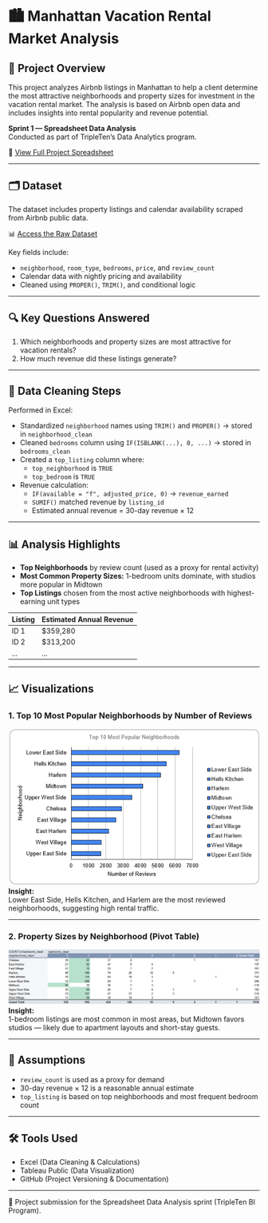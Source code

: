 # 🏙️ Manhattan Vacation Rental Market Analysis

## 📌 Project Overview

This project analyzes Airbnb listings in Manhattan to help a client determine the most attractive neighborhoods and property sizes for investment in the vacation rental market. The analysis is based on Airbnb open data and includes insights into rental popularity and revenue potential.

**Sprint 1 — Spreadsheet Data Analysis**  
Conducted as part of TripleTen’s Data Analytics program.

📄 [View Full Project Spreadsheet](https://docs.google.com/spreadsheets/d/1GqIG4HPlfzu_2T8SJvossuLtErgViuUOdrMulZeVoYI/edit?gid=442099053#gid=442099053)

---

## 🗂️ Dataset

The dataset includes property listings and calendar availability scraped from Airbnb public data.

📊 [Access the Raw Dataset](https://docs.google.com/spreadsheets/d/1qdnGCyf_eMhtXXvbPIc8wnz3WIlllL2GnlYvVBlufx8/copy)

Key fields include:
- `neighborhood`, `room_type`, `bedrooms`, `price`, and `review_count`  
- Calendar data with nightly pricing and availability  
- Cleaned using `PROPER()`, `TRIM()`, and conditional logic

---

## 🔍 Key Questions Answered

1. Which neighborhoods and property sizes are most attractive for vacation rentals?  
2. How much revenue did these listings generate?

---

## 🧼 Data Cleaning Steps

Performed in Excel:
- Standardized `neighborhood` names using `TRIM()` and `PROPER()` → stored in `neighborhood_clean`  
- Cleaned `bedrooms` column using `IF(ISBLANK(...), 0, ...)` → stored in `bedrooms_clean`  
- Created a `top_listing` column where:
  - `top_neighborhood` is `TRUE`
  - `top_bedroom` is `TRUE`  
- Revenue calculation:
  - `IF(available = "f", adjusted_price, 0)` → `revenue_earned`
  - `SUMIF()` matched revenue by `listing_id`
  - Estimated annual revenue = 30-day revenue × 12

---

## 📊 Analysis Highlights

- **Top Neighborhoods** by review count (used as a proxy for rental activity)  
- **Most Common Property Sizes:** 1-bedroom units dominate, with studios more popular in Midtown  
- **Top Listings** chosen from the most active neighborhoods with highest-earning unit types

| Listing | Estimated Annual Revenue |
|---------|---------------------------|
| ID 1    | $359,280                  |
| ID 2    | $313,200                  |
| ...     | ...                       |

---

## 📈 Visualizations

### 1. Top 10 Most Popular Neighborhoods by Number of Reviews  
![Top 10 Neighborhoods](visualizations/most_popular_neighborhoods.png)  
**Insight:**  
Lower East Side, Hells Kitchen, and Harlem are the most reviewed neighborhoods, suggesting high rental traffic.

---

### 2. Property Sizes by Neighborhood (Pivot Table)  
![Bedrooms by Neighborhood](visualizations/most_popular_by_bedroom_spaces.png)  
**Insight:**  
1-bedroom listings are most common in most areas, but Midtown favors studios — likely due to apartment layouts and short-stay guests.

---

## 🧠 Assumptions

- `review_count` is used as a proxy for demand  
- 30-day revenue × 12 is a reasonable annual estimate  
- `top_listing` is based on top neighborhoods and most frequent bedroom count

---

## 🛠️ Tools Used

- Excel (Data Cleaning & Calculations)  
- Tableau Public (Data Visualization)  
- GitHub (Project Versioning & Documentation)

---

🚀 Project submission for the Spreadsheet Data Analysis sprint (TripleTen BI Program).
